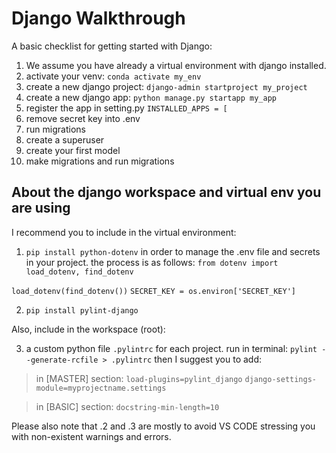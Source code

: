 # Django Walkthrough

A basic checklist for getting started with Django:

1. We assume you have already a virtual environment with django installed.
2. activate your venv: `conda activate my_env`
3. create a new django project: `django-admin startproject my_project`
4. create a new django app: `python manage.py startapp my_app`
5. register the app in setting.py `INSTALLED_APPS = [`
6. remove secret key into .env
7. run migrations
8. create a superuser
9. create your first model
10. make migrations and run migrations


## About the django workspace and virtual env you are using 
I recommend you to include in the virtual environment:

1. `pip install python-dotenv` in order to manage the .env file and secrets in your project.
the process is as follows:
`from dotenv import load_dotenv, find_dotenv`

`load_dotenv(find_dotenv())`
`SECRET_KEY = os.environ['SECRET_KEY']`

2. `pip install pylint-django`

Also, include in the workspace (root):

3. a custom python file `.pylintrc` for each project.
run in terminal: `pylint --generate-rcfile > .pylintrc`
then I suggest  you to add:

>in [MASTER] section:
`load-plugins=pylint_django`
`django-settings-module=myprojectname.settings`

>in [BASIC] section:
`docstring-min-length=10`

Please also note that .2 and .3 are mostly to avoid VS CODE stressing you with non-existent warnings and errors.


